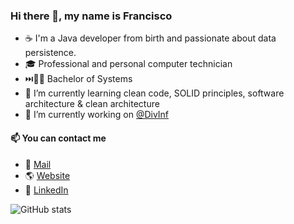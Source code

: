 ### Hi there 👋, my name is Francisco
- ☕ I'm a Java developer from birth and passionate about data persistence.
- 🎓 Professional and personal computer technician
- ⏭️🧑‍🎓 Bachelor of Systems
- 🌱 I’m currently learning clean code, SOLID principles, software architecture & clean architecture
- 🔭 I’m currently working on [@DivInf ](http://divinf.com.ar "@DivInf ")


#### 📫 You can contact me
- 📨 [Mail](mailto:franciscoruizlezcano@gmail.com "Mail")
- 🌎 [Website](https://franncode.web.app/ "Website")
- 💼 [LinkedIn](https://www.linkedin.com/in/franciscoruizlezcano/ "LinkedIn")

![GitHub stats](https://github-readme-stats.vercel.app/api?username=franciscoruizlezcano&show_icons=true)  
